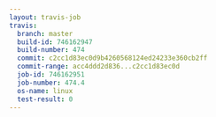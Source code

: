 ```yaml
---
layout: travis-job
travis:
  branch: master
  build-id: 746162947
  build-number: 474
  commit: c2cc1d83ec0d9b4260568124ed24233e360cb2ff
  commit-range: acc4ddd2d836...c2cc1d83ec0d
  job-id: 746162951
  job-number: 474.4
  os-name: linux
  test-result: 0
---
```

